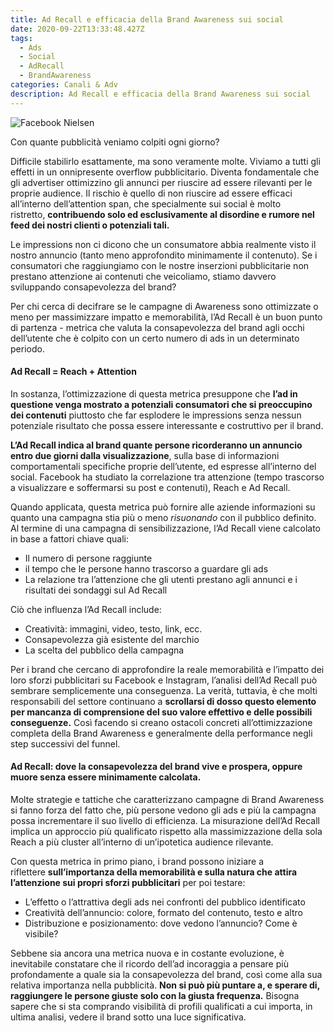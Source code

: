 ```yaml
---
title: Ad Recall e efficacia della Brand Awareness sui social
date: 2020-09-22T13:33:48.427Z
tags:
  - Ads
  - Social
  - AdRecall
  - BrandAwareness
categories: Canali & Adv
description: Ad Recall e efficacia della Brand Awareness sui social
---
```

![Facebook Nielsen](/images/uploads/facebook-nielsen.jpg "Facebook Nielsen")

Con quante pubblicità veniamo colpiti ogni giorno?

Difficile stabilirlo esattamente, ma sono veramente molte. Viviamo a tutti gli effetti in un onnipresente overflow pubblicitario. Diventa fondamentale che gli advertiser ottimizzino gli annunci per riuscire ad essere rilevanti per le proprie audience. Il rischio è quello di non riuscire ad essere efficaci all’interno dell’attention span, che specialmente sui social è molto ristretto, **contribuendo solo ed esclusivamente al disordine e rumore nel feed dei nostri clienti o potenziali tali.**

Le impressions non ci dicono che un consumatore abbia realmente visto il nostro annuncio (tanto meno approfondito minimamente il contenuto). Se i consumatori che raggiungiamo con le nostre inserzioni pubblicitarie non prestano attenzione ai contenuti che veicoliamo, stiamo davvero sviluppando consapevolezza del brand?

Per chi cerca di decifrare se le campagne di Awareness sono ottimizzate o meno per massimizzare impatto e memorabilità, l’Ad Recall è un buon punto di partenza - metrica che valuta la consapevolezza del brand agli occhi dell’utente che è colpito con un certo numero di ads in un determinato periodo.

#### Ad Recall = Reach + Attention

In sostanza, l’ottimizzazione di questa metrica presuppone che **l’ad in questione venga mostrato a potenziali consumatori che si preoccupino dei contenuti** piuttosto che far esplodere le impressions senza nessun potenziale risultato che possa essere interessante e costruttivo per il brand.

**L’Ad Recall indica al brand quante persone ricorderanno un annuncio entro due giorni dalla visualizzazione**, sulla base di informazioni comportamentali specifiche proprie dell’utente, ed espresse all’interno del social. Facebook ha studiato la correlazione tra attenzione (tempo trascorso a visualizzare e soffermarsi su post e contenuti), Reach e Ad Recall. 

Quando applicata, questa metrica può fornire alle aziende informazioni su quanto una campagna stia più o meno *risuonando* con il pubblico definito.\
Al termine di una campagna di sensibilizzazione, l’Ad Recall viene calcolato in base a fattori chiave quali:

* Il numero di persone raggiunte
* il tempo che le persone hanno trascorso a guardare gli ads
* La relazione tra l’attenzione che gli utenti prestano agli annunci e i risultati dei sondaggi sul Ad Recall

Ciò che influenza l’Ad Recall include:

* Creatività: immagini, video, testo, link, ecc.
* Consapevolezza già esistente del marchio
* La scelta del pubblico della campagna

Per i brand che cercano di approfondire la reale memorabilità e l’impatto dei loro sforzi pubblicitari su Facebook e Instagram, l’analisi dell’Ad Recall può sembrare semplicemente una conseguenza. La verità, tuttavia, è che molti responsabili del settore continuano a **scrollarsi di dosso questo elemento per mancanza di comprensione del suo valore effettivo e delle possibili conseguenze.** Così facendo si creano ostacoli concreti all’ottimizzazione completa della Brand Awareness e generalmente della performance negli step successivi del funnel.

#### Ad Recall: dove la consapevolezza del brand vive e prospera, oppure muore senza essere minimamente calcolata.

Molte strategie e tattiche che caratterizzano campagne di Brand Awareness si fanno forza del fatto che, più persone vedono gli ads e più la campagna possa incrementare il suo livello di efficienza. La misurazione dell’Ad Recall implica un approccio più qualificato rispetto alla massimizzazione della sola Reach a più cluster all’interno di un’ipotetica audience rilevante.

Con questa metrica in primo piano, i brand possono iniziare a riflettere **sull’importanza della memorabilità e sulla natura che attira l’attenzione sui propri sforzi pubblicitari** per poi testare:

* L’effetto o l’attrattiva degli ads nei confronti del pubblico identificato
* Creatività dell’annuncio: colore, formato del contenuto, testo e altro
* Distribuzione e posizionamento: dove vedono l’annuncio? Come è visibile?

Sebbene sia ancora una metrica nuova e in costante evoluzione, è inevitabile constatare che il ricordo dell’ad incoraggia a pensare più profondamente a quale sia la consapevolezza del brand, così come alla sua relativa importanza nella pubblicità. **Non si può più puntare a, e sperare di, raggiungere le persone giuste solo con la giusta frequenza.** Bisogna sapere che si sta comprando visibilità di profili qualificati a cui importa, in ultima analisi, vedere il brand sotto una luce significativa.